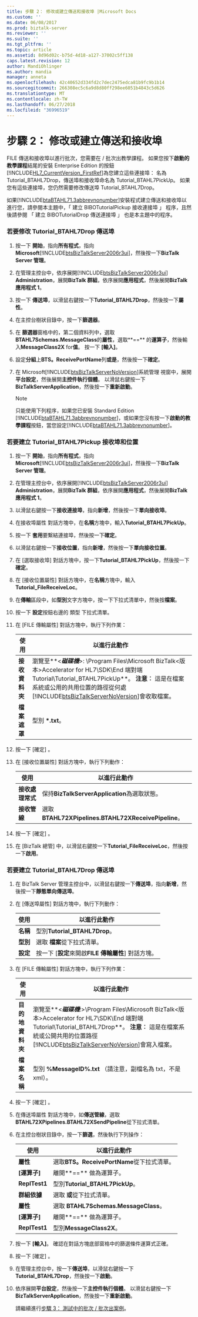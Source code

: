 ```yaml
---
title: 步驟 2： 修改或建立傳送和接收埠 |Microsoft Docs
ms.custom: ''
ms.date: 06/08/2017
ms.prod: biztalk-server
ms.reviewer: ''
ms.suite: ''
ms.tgt_pltfrm: ''
ms.topic: article
ms.assetid: 8d96d02c-b75d-4d18-a127-37002c5ff138
caps.latest.revision: 12
author: MandiOhlinger
ms.author: mandia
manager: anneta
ms.openlocfilehash: 42c40652d334fd2c7dec2475edca81b9fc9b1b14
ms.sourcegitcommit: 266308ec5c6a9d8d80ff298ee6051b4843c5d626
ms.translationtype: MT
ms.contentlocale: zh-TW
ms.lasthandoff: 06/27/2018
ms.locfileid: "36996519"
---
```

# <a name="step-2-modify-or-create-the-send-and-receive-ports"></a>步驟 2： 修改或建立傳送和接收埠
FILE 傳送和接收埠以進行批次，您需要在 / 批次出教學課程。 如果您按下**啟動的教學課程**結尾的安裝 Enterprise Edition 的按鈕[!INCLUDE[HL7_CurrentVersion_FirstRef](../../includes/hl7-currentversion-firstref-md.md)]為您建立這些連接埠： 名為 Tutorial_BTAHL7Drop，傳送埠和接收埠命名為 Tutorial_BTAHL7PickUp。 如果您有這些連接埠，您仍然需要修改傳送埠 Tutorial_BTAHL7Drop。  

 如果[!INCLUDE[btaBTAHL71.3abbrevnonumber](../../includes/btabtahl71-3abbrevnonumber-md.md)]安裝程式建立傳送和接收埠以進行您，請參閱本主題中，「 建立 BIBOTutorialPickup 接收連接埠 」 程序，且然後請參閱 「 建立 BIBOTutorialDrop 傳送連接埠 」 也是本主題中的程序。  

### <a name="to-modify-the-tutorialbtahl7drop-send-port"></a>若要修改 Tutorial_BTAHL7Drop 傳送埠  

1. 按一下 **開始**，指向**所有程式**，指向**Microsoft**[!INCLUDE[btsBizTalkServer2006r3ui](../../includes/btsbiztalkserver2006r3ui-md.md)]，然後按一下**BizTalk Server 管理**。  

2. 在管理主控台中，依序展開[!INCLUDE[btsBizTalkServer2006r3ui](../../includes/btsbiztalkserver2006r3ui-md.md)] **Administration**，展開**BizTalk 群組**，依序展開**應用程式**，然後展開**BizTalk 應用程式 1**。  

3. 按一下 **傳送埠**，以滑鼠右鍵按一下**Tutorial_BTAHL7Drop**，然後按一下**屬性**。  

4. 在主控台樹狀目錄中，按一下**篩選器**。  

5. 在 **篩選器**窗格中的，第二個資料列中，選取**BTAHL7Schemas.MessageClass**的**屬性**，選取**==** 的**運算子**，然後輸入**MessageClass2X** for**值**。 按一下 **[輸入]**。  

6. 設定**分組**上**BTS。ReceivePortName**列**或是**，然後按一下**確定**。  

7. 在 Microsoft[!INCLUDE[btsBizTalkServerNoVersion](../../includes/btsbiztalkservernoversion-md.md)]系統管理 視窗中，展開**平台設定**，然後展開**主控件執行個體**。 以滑鼠右鍵按一下**BizTalkServerApplication**，然後按一下**重新啟動**。  

   > [!NOTE]
   >  只能使用下列程序，如果您已安裝 Standard Edition [!INCLUDE[btaBTAHL71.3abbrevnonumber](../../includes/btabtahl71-3abbrevnonumber-md.md)]，或如果您沒有按一下**啟動的教學課程**按鈕，當您設定[!INCLUDE[btaBTAHL71.3abbrevnonumber](../../includes/btabtahl71-3abbrevnonumber-md.md)]。  

### <a name="to-create-the-tutorialbtahl7pickup-receive-port-and-location"></a>若要建立 Tutorial_BTAHL7Pickup 接收埠和位置  

1. 按一下 **開始**，指向**所有程式**，指向**Microsoft**[!INCLUDE[btsBizTalkServer2006r3ui](../../includes/btsbiztalkserver2006r3ui-md.md)]，然後按一下**BizTalk Server 管理**。  

2. 在管理主控台中，依序展開[!INCLUDE[btsBizTalkServer2006r3ui](../../includes/btsbiztalkserver2006r3ui-md.md)] **Administration**，展開**BizTalk 群組**，依序展開**應用程式**，然後展開**BizTalk 應用程式 1**。  

3. 以滑鼠右鍵按一下**接收連接埠**，指向**新增**，然後按一下**單向接收埠**。  

4. 在接收埠屬性 對話方塊中，在**名稱**方塊中，輸入**Tutorial_BTAHL7PickUp**。  

5. 按一下 **套用**要繫結連接埠，然後按一下**確定**。  

6. 以滑鼠右鍵按一下**接收位置**，指向**新增**，然後按一下**單向接收位置**。  

7. 在 [選取接收埠] 對話方塊中，按一下**Tutorial_BTAHL7PickUp**，然後按一下**確定**。  

8. 在 [接收位置屬性] 對話方塊中，在**名稱**方塊中，輸入**Tutorial_FileReceiveLoc**。  

9. 在**傳輸**區段中，如**型別**文字方塊中，按一下下拉式清單中，然後按**檔案**。  

10. 按一下 **設定**按鈕右邊的 類型 下拉式清單。  

11. 在 [FILE 傳輸屬性] 對話方塊中，執行下列作業：  


    |      使用      |                                                                                                                                                                         以進行此動作                                                                                                                                                                          |
    |--------------------|-------------------------------------------------------------------------------------------------------------------------------------------------------------------------------------------------------------------------------------------------------------------------------------------------------------------------------------------------------------|
    | **接收資料夾** | 瀏覽至**\<**<em>磁碟機</em>**\>: \Program Files\Microsoft BizTalk\<版本\>Accelerator for HL7\SDK\End 端對端Tutorial\Tutorial_BTAHL7PickUp**。 **注意︰** 這是在檔案系統或公用的共用位置的路徑從何處[!INCLUDE[btsBizTalkServerNoVersion](../../includes/btsbiztalkservernoversion-md.md)]會收取檔案。 |
    |   **檔案遮罩**    |                                                                                                                                                                      型別 **\*.txt**。                                                                                                                                                                       |


12. 按一下 [確定] 。  

13. 在 [接收位置屬性] 對話方塊中，執行下列動作：  


    |       使用       |                      以進行此動作                       |
    |----------------------|-------------------------------------------------------|
    | **接收處理常式**  |    保持**BizTalkServerApplication**為選取狀態。     |
    | **接收管線** | 選取  **BTAHL72XPipelines.BTAHL72XReceivePipeline**。 |


14. 按一下 [確定] 。  

15. 在 [BizTalk 總管] 中，以滑鼠右鍵按一下**Tutorial_FileReceiveLoc**，然後按一下**啟用**。  

### <a name="to-create-the-tutorialbtahl7drop-send-port"></a>若要建立 Tutorial_BTAHL7Drop 傳送埠  

1. 在 BizTalk Server 管理主控台中，以滑鼠右鍵按一下**傳送埠**，指向**新增**，然後按一下**靜態單向傳送埠**。  

2. 在 [傳送埠屬性] 對話方塊中，執行下列動作：  


   |   使用    |                                以進行此動作                                 |
   |---------------|---------------------------------------------------------------------------|
   |   **名稱**    |                       型別**Tutorial_BTAHL7Drop**。                       |
   |   **型別**    |                 選取 **檔案**從下拉式清單。                  |
   | **設定** | 按一下 [**設定**來開啟**FILE 傳輸屬性**] 對話方塊。 |


3. 在 [FILE 傳輸屬性] 對話方塊中，執行下列作業：  


   |        使用        |                                                                                                                                                                      以進行此動作                                                                                                                                                                       |
   |------------------------|-------------------------------------------------------------------------------------------------------------------------------------------------------------------------------------------------------------------------------------------------------------------------------------------------------------------------------------------------------|
   | **目的地資料夾** | 瀏覽至**\<**<em>磁碟機</em>**:\>\Program Files\Microsoft BizTalk\<版本\>Accelerator for HL7\SDK\End 端對端Tutorial\Tutorial_BTAHL7Drop**。 **注意︰** 這是在檔案系統或公開共用的位置路徑[!INCLUDE[btsBizTalkServerNoVersion](../../includes/btsbiztalkservernoversion-md.md)]會寫入檔案。 |
   |     **檔案名稱**      |                                                                                                                                          型別 **%MessageID%.txt** （請注意，副檔名為 txt，不是 xml）。                                                                                                                                          |


4. 按一下 [確定] 。  

5. 在傳送埠屬性 對話方塊中，如**傳送管線**，選取**BTAHL72XPipelines.BTAHL72XSendPipeline**從下拉式清單。  

6. 在主控台樹狀目錄中，按一下**篩選**，然後執行下列操作：  


   |   使用   |                       以進行此動作                        |
   |--------------|---------------------------------------------------------|
   | **屬性** | 選取**BTS。ReceivePortName**從下拉式清單。 |
   | **[運算子]** |              離開**==** 做為運算子。              |
   |  **ReplTest1**   |             型別**Tutorial_BTAHL7PickUp**。             |
   | **群組依據** |         選取 **或**從下拉式清單。          |
   | **屬性** |         選取  **BTAHL7Schemas.MessageClass**。          |
   | **[運算子]** |              離開**==** 做為運算子。              |
   |  **ReplTest1**   |                型別**MessageClass2X**。                 |


7. 按一下 **[輸入]**。 確認在對話方塊底部窗格中的篩選條件運算式正確。  

8. 按一下 [確定] 。  

9. 在管理主控台中，按一下**傳送埠**，以滑鼠右鍵按一下**Tutorial_BTAHL7Drop**，然後按一下**啟動**。  

10. 依序展開**平台設定**，然後按一下**主控件執行個體**。 以滑鼠右鍵按一下**BizTalkServerApplication**，然後按一下**重新啟動**。  

    請繼續進行[步驟 3： 測試中的批次 / 批次出案例](../../adapters-and-accelerators/accelerator-hl7/step-3-test-the-batch-in-batch-out-scenario.md)。